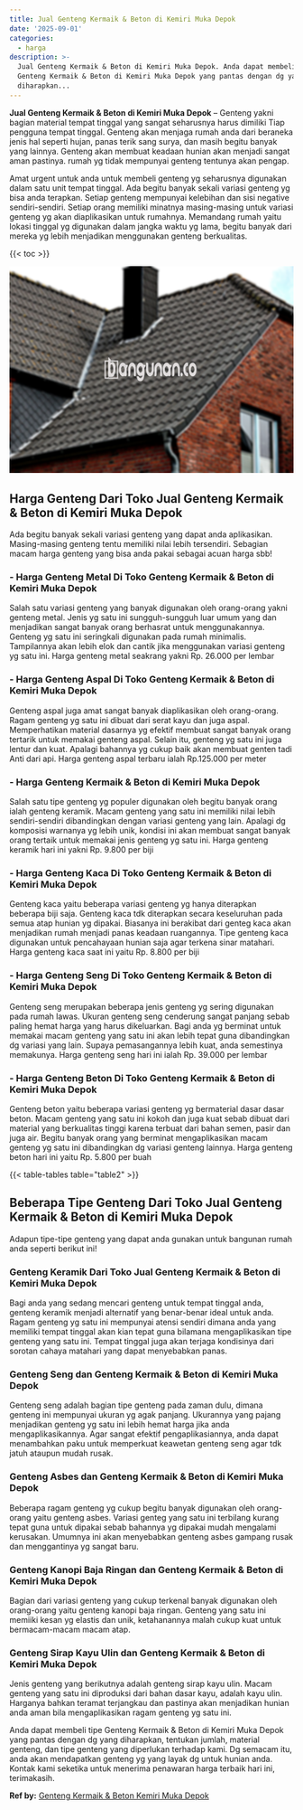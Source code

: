```yaml
---
title: Jual Genteng Kermaik & Beton di Kemiri Muka Depok
date: '2025-09-01'
categories:
  - harga
description: >-
  Jual Genteng Kermaik & Beton di Kemiri Muka Depok. Anda dapat membeli tipe
  Genteng Kermaik & Beton di Kemiri Muka Depok yang pantas dengan dg yang
  diharapkan...
---
```


**Jual Genteng Kermaik & Beton di Kemiri Muka Depok** – Genteng yakni bagian material tempat tinggal yang sangat seharusnya harus dimiliki Tiap pengguna tempat tinggal. Genteng akan menjaga rumah anda dari beraneka jenis hal seperti hujan, panas terik sang surya, dan masih begitu banyak yang lainnya. Genteng akan membuat keadaan hunian akan menjadi sangat aman pastinya. rumah yg tidak mempunyai genteng tentunya akan pengap.

Amat urgent untuk anda untuk membeli genteng yg seharusnya digunakan dalam satu unit tempat tinggal. Ada begitu banyak sekali variasi genteng yg bisa anda terapkan. Setiap genteng mempunyai kelebihan dan sisi negative sendiri-sendiri. Setiap orang memiliki minatnya masing-masing untuk variasi genteng yg akan diaplikasikan untuk rumahnya. Memandang rumah yaitu lokasi tinggal yg digunakan dalam jangka waktu yg lama, begitu banyak dari mereka yg lebih menjadikan menggunakan genteng berkualitas.

{{< toc >}}

![Jual Genteng Kermaik & Beton di Kemiri Muka Depok](/images/genteng-minimalis-murah08.png)

## Harga Genteng Dari Toko Jual Genteng Kermaik & Beton di Kemiri Muka Depok

Ada begitu banyak sekali variasi genteng yang dapat anda aplikasikan. Masing-masing genteng tentu memiliki nilai lebih tersendiri. Sebagian macam harga genteng yang bisa anda pakai sebagai acuan harga sbb!

### \- Harga Genteng Metal Di Toko Genteng Kermaik & Beton di Kemiri Muka Depok

Salah satu variasi genteng yang banyak digunakan oleh orang-orang yakni genteng metal. Jenis yg satu ini sungguh-sungguh luar umum yang dan menjadikan sangat banyak orang berhasrat untuk menggunakannya. Genteng yg satu ini seringkali digunakan pada rumah minimalis. Tampilannya akan lebih elok dan cantik jika menggunakan variasi genteng yg satu ini. Harga genteng metal seakrang yakni Rp. 26.000 per lembar

### \- Harga Genteng Aspal Di Toko Genteng Kermaik & Beton di Kemiri Muka Depok

Genteng aspal juga amat sangat banyak diaplikasikan oleh orang-orang. Ragam genteng yg satu ini dibuat dari serat kayu dan juga aspal. Memperhatikan material dasarnya yg efektif membuat sangat banyak orang tertarik untuk memakai genteng aspal. Selain itu, genteng yg satu ini juga lentur dan kuat. Apalagi bahannya yg cukup baik akan membuat genten tadi Anti dari api. Harga genteng aspal terbaru ialah Rp.125.000 per meter

### \- Harga Genteng Kermaik & Beton di Kemiri Muka Depok

Salah satu tipe genteng yg populer digunakan oleh begitu banyak orang ialah genteng keramik. Macam genteng yang satu ini memiliki nilai lebih sendiri-sendiri dibandingkan dengan variasi genteng yang lain. Apalagi dg komposisi warnanya yg lebih unik, kondisi ini akan membuat sangat banyak orang tertaik untuk memakai jenis genteng yg satu ini. Harga genteng keramik hari ini yakni Rp. 9.800 per biji

### \- Harga Genteng Kaca Di Toko Genteng Kermaik & Beton di Kemiri Muka Depok

Genteng kaca yaitu beberapa variasi genteng yg hanya diterapkan beberapa biji saja. Genteng kaca tdk diterapkan secara keseluruhan pada semua atap hunian yg dipakai. Biasanya ini berakibat dari genteg kaca akan menjadikan rumah menjadi panas keadaan ruangannya. Tipe genteng kaca digunakan untuk pencahayaan hunian saja agar terkena sinar matahari. Harga genteng kaca saat ini yaitu Rp. 8.800 per biji

### \- Harga Genteng Seng Di Toko Genteng Kermaik & Beton di Kemiri Muka Depok

Genteng seng merupakan beberapa jenis genteng yg sering digunakan pada rumah lawas. Ukuran genteng seng cenderung sangat panjang sebab paling hemat harga yang harus dikeluarkan. Bagi anda yg berminat untuk memakai macam genteng yang satu ini akan lebih tepat guna dibandingkan dg variasi yang lain. Supaya pemasangannya lebih kuat, anda semestinya memakunya. Harga genteng seng hari ini ialah Rp. 39.000 per lembar

### \- Harga Genteng Beton Di Toko Genteng Kermaik & Beton di Kemiri Muka Depok

Genteng beton yaitu beberapa variasi genteng yg bermaterial dasar dasar beton. Macam genteng yang satu ini kokoh dan juga kuat sebab dibuat dari material yang berkualitas tinggi karena terbuat dari bahan semen, pasir dan juga air. Begitu banyak orang yang berminat mengaplikasikan macam genteng yg satu ini dibandingkan dg variasi genteng lainnya. Harga genteng beton hari ini yaitu Rp. 5.800 per buah

{{< table-tables table="table2" >}}

## Beberapa Tipe Genteng Dari Toko Jual Genteng Kermaik & Beton di Kemiri Muka Depok

Adapun tipe-tipe genteng yang dapat anda gunakan untuk bangunan rumah anda seperti berikut ini!

### Genteng Keramik Dari Toko Jual Genteng Kermaik & Beton di Kemiri Muka Depok

Bagi anda yang sedang mencari genteng untuk tempat tinggal anda, genteng keramik menjadi alternatif yang benar-benar ideal untuk anda. Ragam genteng yg satu ini mempunyai atensi sendiri dimana anda yang memiliki tempat tinggal akan kian tepat guna bilamana mengaplikasikan tipe genteng yang satu ini. Tempat tinggal juga akan terjaga kondisinya dari sorotan cahaya matahari yang dapat menyebabkan panas.

### Genteng Seng dan Genteng Kermaik & Beton di Kemiri Muka Depok

Genteng seng adalah bagian tipe genteng pada zaman dulu, dimana genteng ini mempunyai ukuran yg agak panjang. Ukurannya yang pajang menjadikan genteng yg satu ini lebih hemat harga jika anda mengaplikasikannya. Agar sangat efektif pengaplikasiannya, anda dapat menambahkan paku untuk memperkuat keawetan genteng seng agar tdk jatuh ataupun mudah rusak.

### Genteng Asbes dan Genteng Kermaik & Beton di Kemiri Muka Depok

Beberapa ragam genteng yg cukup begitu banyak digunakan oleh orang-orang yaitu genteng asbes. Variasi genteg yang satu ini terbilang kurang tepat guna untuk dipakai sebab bahannya yg dipakai mudah mengalami kerusakan. Umumnya ini akan menyebabkan genteng asbes gampang rusak dan menggantinya yg sangat baru.

### Genteng Kanopi Baja Ringan dan Genteng Kermaik & Beton di Kemiri Muka Depok

Bagian dari variasi genteng yang cukup terkenal banyak digunakan oleh orang-orang yaitu genteng kanopi baja ringan. Genteng yang satu ini memiiki kesan yg elastis dan unik, ketahanannya malah cukup kuat untuk bermacam-macam macam atap.

### Genteng Sirap Kayu Ulin dan Genteng Kermaik & Beton di Kemiri Muka Depok

Jenis genteng yang berikutnya adalah genteng sirap kayu ulin. Macam genteng yang satu ini diproduksi dari bahan dasar kayu, adalah kayu ulin. Harganya bahkan teramat terjangkau dan pastinya akan menjadikan hunian anda aman bila mengaplikasikan ragam genteng yg satu ini.

Anda dapat membeli tipe Genteng Kermaik & Beton di Kemiri Muka Depok yang pantas dengan dg yang diharapkan, tentukan jumlah, material genteng, dan tipe genteng yang diperlukan terhadap kami. Dg semacam itu, anda akan mendapatkan genteng yg yang layak dg untuk hunian anda. Kontak kami seketika untuk menerima penawaran harga terbaik hari ini, terimakasih.

**Ref by:**  [Genteng Kermaik & Beton  Kemiri Muka Depok](https://id.wikipedia.org/wiki/Genteng)
